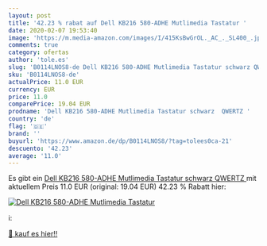 ```yaml
---
layout: post
title: '42.23 % rabat auf Dell KB216 580-ADHE Mutlimedia Tastatur '
date: 2020-02-07 19:53:40
image: 'https://m.media-amazon.com/images/I/415KsBwGrOL._AC_._SL400_.jpg'
comments: true
category: ofertas
author: 'tole.es'
slug: 'B0114LNOS8-de Dell KB216 580-ADHE Mutlimedia Tastatur schwarz QWERTZ'
sku: 'B0114LNOS8-de'
actualPrice: 11.0 EUR
currency: EUR
price: 11.0
comparePrice: 19.04 EUR
prodname: 'Dell KB216 580-ADHE Mutlimedia Tastatur schwarz  QWERTZ '
country: 'de'
flag: '🇩🇪'
brand: ''
buyurl: 'https://www.amazon.de/dp/B0114LNOS8/?tag=tolees0ca-21'
descuento: '42.23'
average: '11.0'
---
```


Es gibt ein [Dell KB216 580-ADHE Mutlimedia Tastatur schwarz  QWERTZ ](https://www.amazon.de/dp/B0114LNOS8/?tag=tolees0ca-21) mit aktuellem Preis 11.0 EUR (original: 19.04 EUR) 42.23 % Rabatt hier:

[![Dell KB216 580-ADHE Mutlimedia Tastatur ](https://m.media-amazon.com/images/I/415KsBwGrOL._AC_._SL400_.jpg)](https://www.amazon.de/dp/B0114LNOS8/?tag=tolees0ca-21)

ℹ️:


[🛒 kauf es hier!!](https://www.amazon.de/dp/B0114LNOS8/?tag=tolees0ca-21)
